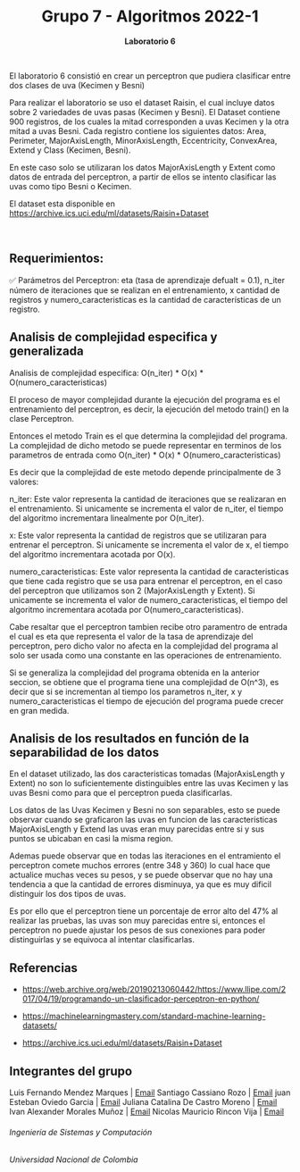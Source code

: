<h1 align="center">Grupo 7 - Algoritmos 2022-1</h1>
<p align="center"><strong>Laboratorio 6</strong> </p>
<br>

<p>El laboratorio 6 consistió en crear un perceptron que pudiera clasificar entre dos clases de uva (Kecimen y Besni)</p>
<p>Para realizar el laboratorio se uso el dataset Raisin, el cual incluye datos sobre 2 variedades de uvas pasas (Kecimen y Besni). El Dataset contiene 900 registros, de los cuales la mitad corresponden a uvas Kecimen y la otra mitad a uvas Besni. Cada registro contiene los siguientes datos:
Area, Perimeter, MajorAxisLength, MinorAxisLength, Eccentricity, ConvexArea, Extend y Class (Kecimen, Besni).

En este caso solo se utilizaran los datos MajorAxisLength y Extent como datos de entrada del perceptron, a partir de ellos se intento clasificar las uvas como tipo Besni o Kecimen.

El dataset esta disponible en https://archive.ics.uci.edu/ml/datasets/Raisin+Dataset</p>
<br>
<p>
<h2>Requerimientos:</h2>
✅ Parámetros del Perceptron: eta (tasa de aprendizaje defualt = 0.1), n_iter número de iteraciones que se realizan en el entrenamiento,
x cantidad de registros y numero_caracteristicas es la cantidad de características de un registro.<br>


<h2>Analisis de complejidad especifica y generalizada</h2>
<p> 
Analisis de complejidad especifica: O(n_iter) * O(x) * O(numero_caracteristicas)

El proceso de mayor complejidad durante la ejecución del programa es el entrenamiento del perceptron, es decir, la ejecución del metodo train() en la clase Perceptron.

Entonces el metodo Train es el que determina la complejidad del programa. La complejidad de dicho metodo se puede representar en terminos de los parametros de entrada como O(n_iter) * O(x) * O(numero_caracteristicas)

Es decir que la complejidad de este metodo depende principalmente de 3 valores:

n_iter: Este valor representa la cantidad de iteraciones que se realizaran en el entrenamiento. Si unicamente se incrementa el valor de n_iter, el tiempo del algoritmo incrementara linealmente por O(n_iter).

x: Este valor representa la cantidad de registros que se utilizaran para entrenar el perceptron. Si unicamente se incrementa el valor de x, el tiempo del algoritmo incrementara acotada por O(x).

numero_caracteristicas: Este valor representa la cantidad de caracteristicas que tiene cada registro que se usa para entrenar el perceptron, en el caso del perceptron que utilizamos son 2 (MajorAxisLength y Extent). Si unicamente se incrementa el valor de numero_caracteristicas, el tiempo del algoritmo incrementara acotada por O(numero_caracteristicas).

Cabe resaltar que el perceptron tambien recibe otro paramentro de entrada el cual es eta que representa el valor de la tasa de aprendizaje del perceptron, pero dicho valor no afecta en la complejidad del programa al solo ser usada como una constante en las operaciones de entrenamiento.

Si se generaliza la complejidad del programa obtenida en la anterior seccion, se obtiene que el programa tiene una complejidad de O(n^3), es decir que si se incrementan al tiempo los parametros n_iter, x y numero_caracteristicas el tiempo de ejecución del programa puede crecer en gran medida.
</p>


<h2>Analisis de los resultados en función de la separabilidad de los datos</h2>
<p>
En el dataset utilizado, las dos caracteristicas tomadas (MajorAxisLength y Extent) no son lo suficientemente distinguibles entre las uvas Kecimen y las uvas Besni como para que el perceptron pueda clasificarlas.

Los datos de las Uvas Kecimen y Besni no son separables, esto se puede observar cuando se graficaron las uvas en funcion de las caracteristicas MajorAxisLength y Extend las uvas eran muy parecidas entre si y sus puntos se ubicaban en casi la misma region.

Ademas puede observar que en todas las iteraciones en el entramiento el perceptron comete muchos errores (entre 348 y 360) lo cual hace que actualice muchas veces su pesos, y se puede observar que no hay una tendencia a que la cantidad de errores disminuya, ya que es muy dificil distinguir los dos tipos de uvas.

Es por ello que el perceptron tiene un porcentaje de error alto del 47% al realizar las pruebas, las uvas son muy parecidas entre si, entonces el perceptron no puede ajustar los pesos de sus conexiones para poder distinguirlas y se equivoca al intentar clasificarlas.
 
</p>

<h2>Referencias</h2>

*   https://web.archive.org/web/20190213060442/https://www.llipe.com/2017/04/19/programando-un-clasificador-perceptron-en-python/

*   https://machinelearningmastery.com/standard-machine-learning-datasets/

*   https://archive.ics.uci.edu/ml/datasets/Raisin+Dataset

<h2>Integrantes del grupo</h2>

Luis Fernando Mendez Marques | <a href = "mailto: lumendezm@unal.edu.co" target="_blank">Email</a>
Santiago Cassiano Rozo | <a href = "mailto: scassiano@unal.edu.co" target="_blank">Email</a>
juan Esteban Oviedo Garcia | <a href = "mailto: joviedog@unal.edu.co" target="_blank">Email</a>
Juliana Catalina De Castro Moreno | <a href = "mailto: jdec@unal.edu.co" target="_blank">Email</a>
Ivan Alexander Morales Muñoz | <a href = "mailto: imorales@unal.edu.co" target="_blank">Email</a>
Nicolas Mauricio Rincon Vija | <a href = "mailto: nrinconv@unal.edu.co" target="_blank">Email</a>

<h6>Ingeniería de Sistemas y Computación</h6>
<h6>Universidad Nacional de Colombia</h6>
